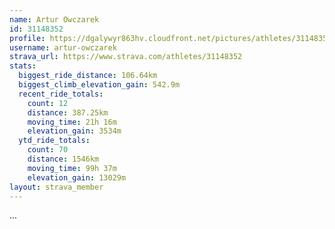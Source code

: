 ```yaml
---
name: Artur Owczarek
id: 31148352
profile: https://dgalywyr863hv.cloudfront.net/pictures/athletes/31148352/15906846/1/large.jpg
username: artur-owczarek
strava_url: https://www.strava.com/athletes/31148352
stats:
  biggest_ride_distance: 106.64km
  biggest_climb_elevation_gain: 542.9m
  recent_ride_totals:
    count: 12
    distance: 387.25km
    moving_time: 21h 16m
    elevation_gain: 3534m
  ytd_ride_totals:
    count: 70
    distance: 1546km
    moving_time: 99h 37m
    elevation_gain: 13029m
layout: strava_member
--- 
```

...
